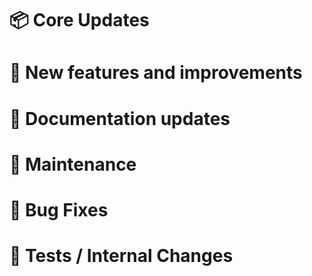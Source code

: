 # 📦 Core Updates

# 🚀 New features and improvements

# 📝 Documentation updates

# 👻 Maintenance

# 🐛 Bug Fixes

# 🚦 Tests / Internal Changes
